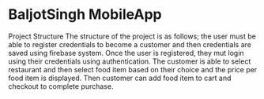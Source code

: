# BaljotSingh MobileApp

Project Structure
The structure of the project is as follows; the user must be able to register credentials to become a customer and then credentials are saved using firebase system. Once the user is registered, they mut login using their credentials using authentication. The customer is able to select restaurant and then select food item based on their choice and the price per food item is displayed. Then customer can add food item to cart and checkout to complete purchase.
